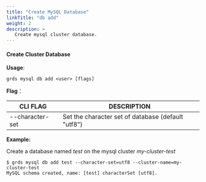 ```yaml
---
title: "Create MySQL Database"
linkTitle: "db add"
weight: 2
description: >
   Create mysql cluster database.
---
```


#### Create Cluster Database

**Usage**:

```shell script
grds mysql db add <user> [flags]
```

**Flag**：

| CLI FLAG        | DESCRIPTION                                        |
| --------------- | -------------------------------------------------- |
| --character-set | Set the character set of database (default "utf8") |

**Example:**

Create a database named *test* on the mysql cluster *my-cluster-test*

```shell
$ grds mysql db add test --character-set=utf8 --cluster-name=my-cluster-test
MySQL schema created, name: [test] characterSet [utf8].
```
